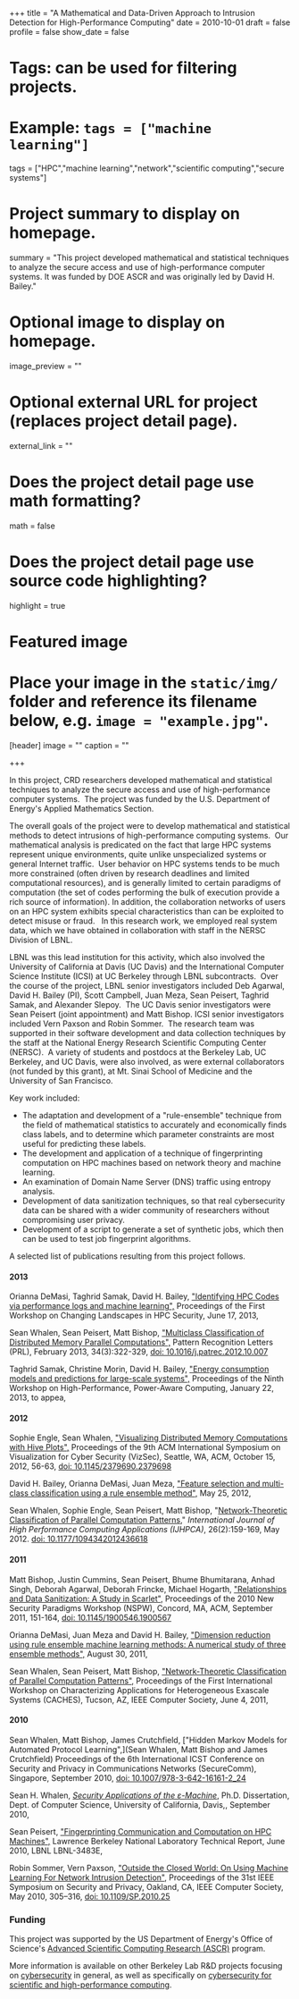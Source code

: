 +++
title = "A Mathematical and Data-Driven Approach to Intrusion Detection for High-Performance Computing"
date = 2010-10-01
draft = false
profile = false
show_date = false

# Tags: can be used for filtering projects.
# Example: `tags = ["machine learning"]`
tags = ["HPC","machine learning","network","scientific computing","secure systems"]

# Project summary to display on homepage.
summary = "This project developed mathematical and statistical techniques to analyze the secure access and use of high-performance computer systems. It was funded by DOE ASCR and was originally led by David H. Bailey."

# Optional image to display on homepage.
image_preview = ""

# Optional external URL for project (replaces project detail page).
external_link = ""

# Does the project detail page use math formatting?
math = false

# Does the project detail page use source code highlighting?
highlight = true

# Featured image
# Place your image in the `static/img/` folder and reference its filename below, e.g. `image = "example.jpg"`.
[header]
image = ""
caption = ""

+++


In this project, CRD researchers developed mathematical and statistical techniques to analyze the secure access and use of high-performance computer systems.  The project was funded by the U.S. Department of Energy's Applied Mathematics Section. 

The overall goals of the project were to develop mathematical and statistical methods to detect intrusions of high-performance computing systems.  Our mathematical analysis is predicated on the fact that large HPC systems represent unique environments, quite unlike unspecialized systems or general Internet traffic.  User behavior on HPC systems tends to be much more constrained (often driven by research deadlines and limited computational resources), and is generally limited to certain paradigms of computation (the set of codes performing the bulk of execution provide a rich source of information). In addition, the collaboration networks of users on an HPC system exhibits special characteristics than can be exploited to detect misuse or fraud.   In this research work, we employed real system data, which we have obtained in collaboration with staff in the NERSC Division of LBNL.

LBNL was this lead institution for this activity, which also involved the University of California at Davis (UC Davis) and the International Computer Science Institute (ICSI) at UC Berkeley through LBNL subcontracts.  Over the course of the project, LBNL senior investigators included Deb Agarwal, David H. Bailey (PI), Scott Campbell, Juan Meza, Sean Peisert, Taghrid Samak, and Alexander Slepoy.  The UC Davis senior investigators were Sean Peisert (joint appointment) and Matt Bishop. ICSI senior investigators included Vern Paxson and Robin Sommer.  The research team was supported in their software development and data collection techniques by the staff at the National Energy Research Scientific Computing Center (NERSC).  A variety of students and postdocs at the Berkeley Lab, UC Berkeley, and UC Davis, were also involved, as were external collaborators (not funded by this grant), at Mt. Sinai School of Medicine and the University of San Francisco.

Key work included:

*   The adaptation and development of a "rule-ensemble" technique from the field of mathematical statistics to accurately and economically finds class labels, and to determine which parameter constraints are most useful for predicting these labels.
*   The development and application of a technique of fingerprinting computation on HPC machines based on network theory and machine learning.
*   An examination of Domain Name Server (DNS) traffic using entropy analysis.
*   Development of data sanitization techniques, so that real cybersecurity data can be shared with a wider community of researchers without compromising user privacy.
*   Development of a script to generate a set of synthetic jobs, which then can be used to test job fingerprint algorithms.

A selected list of publications resulting from this project follows.

#### 2013

Orianna DeMasi, Taghrid Samak, David H. Bailey, ["Identifying HPC Codes via performance logs and machine learning",](http://www.davidhbailey.com/dhbpapers/ICS2013-identifying.pdf) Proceedings of the First Workshop on Changing Landscapes in HPC Security, June 17, 2013,

Sean Whalen, Sean Peisert, Matt Bishop, ["Multiclass Classification of Distributed Memory Parallel Computations",](http://www.escholarship.org/uc/item/6mq830qz) Pattern Recognition Letters (PRL), February 2013, 34(3):322-329, [doi: 10.1016/j.patrec.2012.10.007](http://dx.doi.org/10.1016/j.patrec.2012.10.007)

Taghrid Samak, Christine Morin, David H. Bailey, ["Energy consumption models and predictions for large-scale systems",](http://www.davidhbailey.com/dhbpapers/grid5K-hppac-2013.pdf) Proceedings of the Ninth Workshop on High-Performance, Power-Aware Computing, January 22, 2013, to appea,

#### 2012

Sophie Engle, Sean Whalen, ["Visualizing Distributed Memory Computations with Hive Plots",](http://dl.acm.org/citation.cfm?doid=2379690.2379698) Proceedings of the 9th ACM International Symposium on Visualization for Cyber Security (VizSec), Seattle, WA, ACM, October 15, 2012, 56-63, [doi: 10.1145/2379690.2379698](http://dx.doi.org/10.1145/2379690.2379698)

David H. Bailey, Orianna DeMasi, Juan Meza, ["Feature selection and multi-class classification using a rule ensemble method",](http://www.davidhbailey.com/dhbpapers/Ensemble-CIKM.pdf) May 25, 2012,

Sean Whalen, Sophie Engle, Sean Peisert, Matt Bishop, "[Network-Theoretic Classification of Parallel Computation Patterns](http://www.escholarship.org/uc/item/0g3653gc)," _International Journal of High Performance Computing Applications (IJHPCA)_, 26(2):159-169, May 2012. [doi: 10.1177/1094342012436618](http://dx.doi.org/10.1177/1094342012436618)

#### 2011

Matt Bishop, Justin Cummins, Sean Peisert, Bhume Bhumitarana, Anhad Singh, Deborah Agarwal, Deborah Frincke, Michael Hogarth, ["Relationships and Data Sanitization: A Study in Scarlet",](http://www.escholarship.org/uc/item/56n796pq) Proceedings of the 2010 New Security Paradigms Workshop (NSPW), Concord, MA, ACM, September 2011, 151-164, [doi: 10.1145/1900546.1900567](http://dx.doi.org/10.1145/1900546.1900567)

Orianna DeMasi, Juan Meza and David H. Bailey, ["Dimension reduction using rule ensemble machine learning methods: A numerical study of three ensemble methods",](http://www.davidhbailey.com/dhbpapers/Ensemble_TechReport.pdf) August 30, 2011,

Sean Whalen, Sean Peisert, Matt Bishop, ["Network-Theoretic Classification of Parallel Computation Patterns",](http://www.cs.ucdavis.edu/~peisert/research/2011-CACHES-ntc.pdf) Proceedings of the First International Workshop on Characterizing Applications for Heterogeneous Exascale Systems (CACHES), Tucson, AZ, IEEE Computer Society, June 4, 2011,

#### 2010

Sean Whalen, Matt Bishop, James Crutchfield, ["Hidden Markov Models for Automated Protocol Learning",](Sean Whalen, Matt Bishop and James Crutchfield) Proceedings of the 6th International ICST Conference on Security and Privacy in Communications Networks (SecureComm), Singapore, September 2010, [doi: 10.1007/978-3-642-16161-2_24](http://dx.doi.org/10.1007/978-3-642-16161-2_24)

Sean H. Whalen, _[Security Applications of the ε-Machine](http://proquest.umi.com/pqdweb?did=2196666581&sid=5&Fmt=2&clientId=1567&RQT=309&VName=PQD)_, Ph.D. Dissertation, Dept. of Computer Science, University of California, Davis,, September 2010,

Sean Peisert, ["Fingerprinting Communication and Computation on HPC Machines",](http://escholarship.org/uc/item/7121p0xd) Lawrence Berkeley National Laboratory Technical Report, June 2010, LBNL LBNL-3483E,

Robin Sommer, Vern Paxson, ["Outside the Closed World: On Using Machine Learning For Network Intrusion Detection",](http://dx.doi.org/10.1109/SP.2010.25) Proceedings of the 31st IEEE Symposium on Security and Privacy, Oakland, CA, IEEE Computer Society, May 2010, 305–316, [doi: 10.1109/SP.2010.25](http://dx.doi.org/10.1109/SP.2010.25)


### Funding

This project was supported by the US Department of Energy's Office of Science's [Advanced Scientific Computing Research (ASCR)](http://science.energy.gov/ascr/) program.

More information is available on other Berkeley Lab R&D projects focusing on [cybersecurity](/projects/) in general, as well as specifically on [cybersecurity for scientific and high-performance computing](/research/scientific-computing/).
